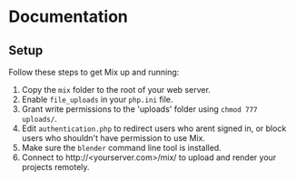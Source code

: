 # Documentation

## Setup

Follow these steps to get Mix up and running:

1. Copy the `mix` folder to the root of your web server.
2. Enable `file_uploads` in your `php.ini` file.
3. Grant write permissions to the 'uploads' folder using `chmod 777 uploads/`.
4. Edit `authentication.php` to redirect users who arent signed in, or block users who shouldn't have permission to use Mix.
5. Make sure the `blender` command line tool is installed.
6. Connect to http://\<yourserver.com\>/mix/ to upload and render your projects remotely.
